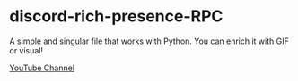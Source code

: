 # discord-rich-presence-RPC
A simple and singular file that works with Python. You can enrich it with GIF or visual!

[YouTube Channel](https://youtu.be/KYlZuVgzER4)
